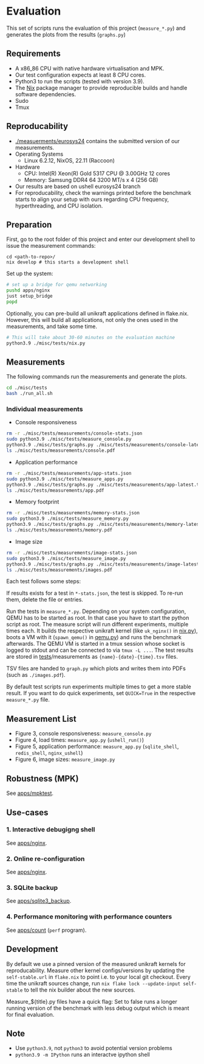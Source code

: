 # Evaluation

This set of scripts runs the evaluation of this project (`measure_*.py`) and generates the plots from the results (`graphs.py`)

## Requirements

- A x86_86 CPU with native hardware virtualisation and MPK.
- Our test configuration expects at least 8 CPU cores.
- Python3 to run the scripts (tested with version 3.9).
- The [Nix](https://nixos.org/download.html) package manager to provide reproducible builds and handle software dependencies.
- Sudo
- Tmux

## Reproducability

- [./measuerments/eurosys24](./measurements/eurosys24) contains the submitted version of our measurements.
- Operating Systems
    - Linux 6.2.12, NixOS, 22.11 (Raccoon)
- Hardware
    - CPU: Intel(R) Xeon(R) Gold 5317 CPU @ 3.00GHz 12 cores
    - Memory: Samsung DDR4 64 3200 MT/s x 4 (256 GB)
- Our results are based on ushell eurosys24 branch
- For reproducability, check the warnings printed before the benchmark starts to align your setup with ours regarding CPU frequency, hyperthreading, and CPU isolation.

## Preparation

First, go to the root folder of this project and enter our development shell to issue the measurement commands:

```
cd <path-to-repo>/
nix develop # this starts a development shell
```

Set up the system:

```bash
# set up a bridge for qemu networking
pushd apps/nginx
just setup_bridge
popd
```

Optionally, you can pre-build all unikraft applications defined in flake.nix.
However, this will build all applications, not only the ones used in the measurements, and take some time.
```bash
# This will take about 30-60 minutes on the evaluation machine
python3.9 ./misc/tests/nix.py
```

## Measurements

The following commands run the measurements and generate the plots.

```bash
cd ./misc/tests
bash ./run_all.sh
```

### Individual measurements

- Console responsiveness
```bash
rm -r ./misc/tests/measurements/console-stats.json
sudo python3.9 ./misc/tests/measure_console.py
python3.9 ./misc/tests/graphs.py ./misc/tests/measurements/console-latest.tsv
ls ./misc/tests/measurements/console.pdf
```

- Application performance
```bash
rm -r ./misc/tests/measurements/app-stats.json
sudo python3.9 ./misc/tests/measure_apps.py
python3.9 ./misc/tests/graphs.py ./misc/tests/measurements/app-latest.tsv
ls ./misc/tests/measurements/app.pdf
```

- Memory footprint
```bash
rm -r ./misc/tests/measurements/memory-stats.json
sudo python3.9 ./misc/tests/measure_memory.py
python3.9 ./misc/tests/graphs.py ./misc/tests/measurements/memory-latest.tsv
ls ./misc/tests/measurements/memory.pdf
```

- Image size
```bash
rm -r ./misc/tests/measurements/image-stats.json
sudo python3.9 ./misc/tests/measure_image.py
python3.9 ./misc/tests/graphs.py ./misc/tests/measurements/image-latest.tsv
ls ./misc/tests/measurements/images.pdf
```

Each test follows some steps:

If results exists for a test in `*-stats.json`, the test is skipped. To re-run them, delete the file or entries.

Run the tests in `measure_*.py`.
Depending on your system configuration, QEMU has to be started as root.
In that case you have to start the python script as root.
The measure script will run different experiments, multiple times each.
It builds the respective unikraft kernel (like `uk_nginx()` in [nix.py](./nix.py)), boots a VM with it (`spawn_qemu()` in [qemu.py](./qemy.py)) and runs the benchmark afterwards.
The QEMU VM is started in a tmux session whose socket is logged to stdout and can be connected to via `tmux -L ...`.
The test results are stored in [tests](./.)/measurements as `{name}-{date}-{time}.tsv` files.

TSV files are handed to `graph.py` which plots and writes them into PDFs (such as `./images.pdf`).

By default test scripts run experiments multiple times to get a more stable result.
If you want to do quick experiments, set `QUICK=True` in the respective `measure_*.py` file.

## Measurement List

- Figure 3, console responsiveness: `measure_console.py`
- Figure 4, load times: `measure_app.py` (`ushell_run()`)
- Figure 5, application performance: `measure_app.py` (`sqlite_shell`, `redis_shell`, `nginx_ushell`)
- Figure 6, image sizes: `measure_image.py`

## Robustness (MPK)
See [apps/mpktest](../../apps/mpktest).

## Use-cases

### 1. Interactive debugigng shell
See [apps/nginx](../../apps/nginx).

### 2. Online re-configuration
See [apps/nginx](../../apps/nginx).

### 3. SQLite backup
See [apps/sqlite3_backup](../../apps/sqlite3_backup).

### 4. Performance monitoring with performance counters
See [apps/count](../../apps/count) (`perf` program).

## Development

By default we use a pinned version of the measured unikraft kernels for reproducability.
Measure other kernel configs/versions by updating the `self-stable.url` in `flake.nix` to point i.e. to your local git checkout. Every time the unikraft sources change, run `nix flake lock --update-input self-stable` to tell the nix builder about the new sources.

Measure_${title}.py files have a quick flag: Set to false runs a longer running version of the benchmark with less debug output which is meant for final evaluation.

## Note
- Use `python3.9`, not `python3` to avoid potential version problems
- `python3.9 -m IPython` runs an interactve ipython shell
